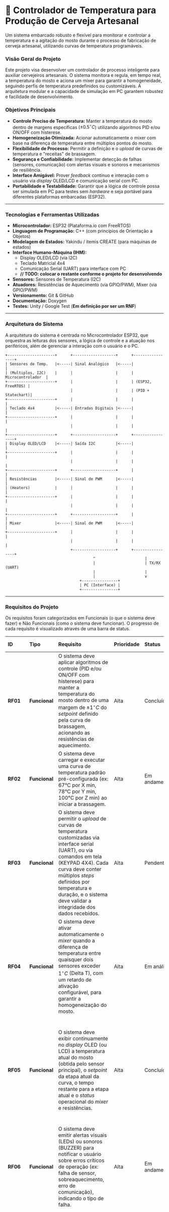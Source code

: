 # 🍺 Controlador de Temperatura para Produção de Cerveja Artesanal

Um sistema embarcado robusto e flexível para monitorar e controlar a temperatura e a agitação do mosto durante o processo de fabricação de cerveja artesanal, utilizando curvas de temperatura programáveis.

### Visão Geral do Projeto
Este projeto visa desenvolver um controlador de processo inteligente para auxiliar cervejeiros artesanais. O sistema monitora e regula, em tempo real, a temperatura do mosto e aciona um mixer para garantir a homogeneidade, seguindo perfis de temperatura predefinidos ou customizáveis. A arquitetura modular e a capacidade de simulação em PC garantem robustez e facilidade de desenvolvimento.

### Objetivos Principais

* **Controle Preciso de Temperatura:** Manter a temperatura do mosto dentro de margens específicas ($\pm 0.5^\circ C$) utilizando algoritmos PID e/ou ON/OFF com histerese.
* **Homogeneização Otimizada:** Acionar automaticamente o mixer com base na diferença de temperatura entre múltiplos pontos do mosto.
* **Flexibilidade de Processo:** Permitir a definição e o *upload* de curvas de temperatura e "receitas" de brassagem.
* **Segurança e Confiabilidade:** Implementar detecção de falhas (sensores, comunicação) com alertas visuais e sonoros e mecanismos de resiliência.
* **Interface Amigável:** Prover *feedback* contínuo e interação com o usuário via *display* OLED/LCD e comunicação serial com PC.
* **Portabilidade e Testabilidade:** Garantir que a lógica de controle possa ser simulada em PC para testes sem *hardware* e seja portável para diferentes plataformas embarcadas (ESP32).


---

### Tecnologias e Ferramentas Utilizadas

* **Microcontrolador:** ESP32 (Plataforma.io com FreeRTOS)
* **Linguagem de Programação:** C++ (com princípios de Orientação a Objetos)
* **Modelagem de Estados:** Yakindu / itemis CREATE (para máquinas de estados)
* **Interface Humano-Máquina (IHM):**
    * Display OLED/LCD (via I2C)
    * Teclado Matricial 4x4
    * Comunicação Serial (UART) para interface com PC
    * **// TODO: colocar o restante conforme o projeto for desenvolvendo**
* **Sensores:** Sensores de Temperatura (I2C)
* **Atuadores:** Resistências de Aquecimento (via GPIO/PWM), Mixer (via GPIO/PWM)
* **Versionamento:** Git & GitHub
* **Documentação:** Doxygen
* **Testes:** Unity / Google Test (**Em definição por ser um RNF**)

---

### Arquitetura do Sistema
A arquitetura do sistema é centrada no Microcontrolador ESP32, que orquestra as leituras dos sensores, a lógica de controle e a atuação nos periféricos, além de gerenciar a interação com o usuário e o PC.

```plaintext
+---------------------+      +-------------------+      +-----------------+
| Sensores de Temp.   |<-----| Sinal Analógico   |<-----|                   |
| (Multiplos, I2C)    |      |                   |      | Microcontrolador  |
+---------------------+      |                   |      | (ESP32, FreeRTOS) |
                             |                   |      | (PID + Statechart)|
+---------------------+      |                   |      |                   |
| Teclado 4x4         |<-----| Entradas Digitais |<-----|                   |
+---------------------+      |                   |      |                   |
                             |                   |      |                   |
+---------------------+      +-------------------+      +-----------------+
| Display OLED/LCD    |<-----| Saída I2C         |<-----|                   |
+---------------------+      |                   |      |                   |
                             |                   |      |                   |
+---------------------+      +-------------------+      |                   |
| Resistências        |<-----| Sinal de PWM      |<-----|                   |
| (Heaters)           |      |                   |      |                   |
+---------------------+      |                   |      |                   |
                             |                   |      |                   |
+---------------------+      +-------------------+      |                   |
| Mixer               |<-----| Sinal de PWM      |<-----|                   |
+---------------------+      |                   |      |                   |
                             |                   |      |                   |
                             +-------------------+      +-----------------+
                                       ^                      |
                                       |                      | TX/RX (UART)
                                       |                      |
                                       |                      v
                                 +----------------+
                                 | PC (Interface) |
                                 +----------------+
```

---

### Requisitos do Projeto
Os requisitos foram categorizados em Funcionais (o que o sistema deve fazer) e Não Funcionais (como o sistema deve funcionar). O progresso de cada requisito é visualizado através de uma barra de status.

| ID | Tipo | Requisito | Prioridade | Status | Progresso | Entrega Relacionada | Observações |
| :---- | :---- | :---- | :---- | :---- | :---- | :---- | :---- |
| **RF01**  | **Funcional**   | O sistema deve aplicar algoritmos de controle (PID e/ou ON/OFF com histerese) para manter a temperatura do mosto dentro de uma margem de $\pm 1 ^\circ C$ do *setpoint* definido pela curva de brassagem, acionando as resistências de aquecimento. | Alta | Concluído | [🟩🟩🟩🟩🟩] 100% | Entrega 2 | O controle PID foi integrado. A função do controlTask calcula o PID e aplica o Output diretamente ao PWM. |
| **RF02**  | **Funcional** | O sistema deve carregar e executar uma curva de temperatura padrão pré-configurada (ex: 67°C por X min, 78°C por Y min, 100°C por Z min) ao iniciar a brassagem. | Alta          | Em andamento    | [🟩🟩🟩🟩🟥] 80% | Entrega 1 | Deixa claro que a curva padrão é a default e como ela é iniciada. (Receitas definidas e lidas, lógica de etapas implementada. |
| **RF03** | **Funcional** | O sistema deve permitir o *upload* de curvas de temperatura customizadas via interface serial (UART), ou via comandos em tela (KEYPAD 4X4). Cada curva deve conter múltiplos *steps* definidos por temperatura e duração, e o sistema deve validar a integridade dos dados recebidos. | Alta | Pendente | [🟥🟥🟥🟥🟥] 0% | Entrega 2 | Detalha a forma de *upload* e a necessidade de validação. |
| **RF04**  | **Funcional** | O sistema deve ativar automaticamente o *mixer* quando a diferença de temperatura entre quaisquer dois sensores exceder $1^\circ C$ (Delta T), com um retardo de ativação configurável, para garantir a homogeneização do mosto. | Alta | Em análise | [🟦🟦🟦🟦🟦] 0% | Entrega 2 | Necessário 2 sensores (TEMPERATURA) em dois extremos da bacia e lógica de comparação, da mesma forma um dispositivo com motor de rotação para o MIXER. |
| **RF05**  | **Funcional** | O sistema deve exibir continuamente no *display* OLED (ou LCD) a temperatura atual do mosto (obtida pelo sensor principal), o *setpoint* da etapa atual da curva, o tempo restante para a etapa atual e o *status* operacional do *mixer* e resistências. | Alta          | Concluído | [🟩🟩🟩🟩🟩] 100% | Entrega 2 | A exibição foi aprimorada para indicar claramente a fase de rampa, mostrando "Aguardando Setpoint..." ou o tempo restante, tornando o feedback ao usuário muito mais completo e preciso em relação ao estado real do processo. |
| **RF06**  | **Funcional**   | O sistema deve emitir alertas visuais (LEDs) ou sonoros (BUZZER) para notificar o usuário sobre erros críticos de operação (ex: falha de sensor, sobreaquecimento, erro de comunicação), indicando o tipo de falha. | Alta | Em andamento | [🟩🟩🟥🟥🟥] 40% | Entrega 3 | Especifica os tipos de alerta e a informação a ser passada (tipo de falha). |
| **RF07**  | **Funcional** | O sistema deve permitir ao usuário selecionar o modo de controle (PID ou ON/OFF) antes ou durante o início de uma nova brassagem, através da interface de usuário (teclado ou serial). | Alta          | Concluído | [🟩🟩🟩🟩🟩] 100% | Entrega 2 | Na implementação 0.8.0 foi implementado o sistema via histerese ON/OFF porém se notou certas inconsistências no desempenho do projeto, no qual não é ideal em uma aplicação real, neste caso foi substituído pela versão 0.9.0 na qua implementa um sistema de PID mais robusto e operacional, desse modo esperamos um comportamento mais esperado do ideal e mais profissional. |
| **RF08**  | **Funcional**   | O sistema deve implementar um "Modo de Calibração" para os sensores de temperatura, permitindo ao usuário ajustar *offsets* ou fatores de calibração para leituras mais precisas, com base em temperaturas de referência conhecidas. | Baixa | Pendente      | [🟥🟥🟥🟥🟥] 0% | Entrega 3 | Funcionalidade adicional interessante. |
| **RF09**  | **Funcional**   | O sistema deve permitir ao usuário visualizar e modificar parâmetros específicos da curva de brassagem em tempo real (ex: *setpoint* de temperatura, duração da etapa) através da comunicação UART, sem interromper o processo atual. | Baixa         | Pendente      | [🟥🟥🟥🟥🟥] 0%      | Entrega 2 | Detalha a modificação de curvas durante a operação, um requisito mais avançado que "modificação de curvas". |
| **RF10**  | **Funcional**   | O sistema deve registrar em memória não volátil (*Flash* ou EEPROM) os parâmetros de cada brassagem concluída (curva utilizada, temperaturas máximas/mínimas atingidas, duração total) e permitir a consulta desses *logs* via UART. | Média         | Pendente      | [🟥🟥🟥🟥🟥] 0%      | Entrega 3 | Funcionalidade adicional de histórico, útil para otimização de receitas. |
| **RF11**  | **Funcional**   | O sistema deve suportar a criação de "receitas", que são sequências pré-definidas de curvas de brassagem (ex: *Mash*, *Boil*, *Fermentação*), permitindo ao usuário selecionar e executar uma receita completa. | Alta | Em andamento      | [🟩🟩🟩🟩🟥] 80%      | Entrega 3 | A lógica e o gerenciamento das receitas estão mais integradas com a duração da etapa e o início da contagem apenas após atingir o setpoint. Isso aprimora a execução das receitas. |
| **RF12**  | **Funcional**   | O sistema deve fornecer *feedback* visual (ex: ícones no *display* ou LEDs de *status*) sobre o estado atual dos atuadores (resistências ligadas/desligadas, *mixer* ativo/inativo), mesmo quando não houver erro crítico, para facilitar o monitoramento do processo. | Média | Concluído | [🟩🟩🟩🟩🟩] 100%      | Entrega 2           | Os setups, aquecedores, PWM, i2C, etapas e todos os periféricos existentes foram substituídos por logs no Serial Monitor, os feedbacks visuais são mostrados na barra quando o sistema é iniciado e são gerados a cada step do processo. |
| **RNF01** | **Não Funcional** | A arquitetura de *software* deve ser portável, permitindo que o sistema seja executado tanto em uma plataforma embarcada (ESP32) quanto em um ambiente de simulação no PC, utilizando abstração de *hardware* (HAL) para facilitar a troca de implementações de periféricos. | Alta | Concluído    | [🟩🟩🟩🟩🟩] 100%      | Entrega 3           |  A inclusão da biblioteca PID e a forma como ela se integra (Setpoint, Input, Output) demonstram que o controle é desacoplado da origem da temperatura e do destino do PWM. O simulador I2C aprimorado (com modelo de inércia) mesmo com o uso de uma simulação feita através de um Mestre-Escravo reforça esse requisito. |
| **RNF02** | **Não Funcional** | O código-fonte deve ser implementado em C++ seguindo princípios de Orientação a Objetos (OO), com uso extensivo de polimorfismo e métodos virtuais, para garantir modularidade, reusabilidade e extensibilidade do sistema. | Alta | Em andamento      | [🟩🟩🟩🟩🟩] 100%     | Todas | A adição da biblioteca PID como um objeto e a interação com ela reforçam ainda mais as boas práticas de OO e encapsulamento. |
| **RNF03** | **Não Funcional** | O projeto deve ser versionado no GitHub com um histórico de *commits* claro e descritivo, refletindo o progresso incremental e as mudanças significativas em cada funcionalidade implementada. | Alta | Em andamento  | [🟩🟩🟩🟩🟥] 80%      | Todas | Adiciona "histórico de *commits* claro e descritivo" para enfatizar a qualidade do versionamento. |
| **RNF04** | **Não Funcional** | Toda a base de código deve ser documentada utilizando Doxygen, gerando uma documentação técnica completa das funções, classes, variáveis e módulos, facilitando a compreensão e manutenção por outros desenvolvedores. | Alta | Pendente      | [🟥🟥🟥🟥🟥] 0%      | Entrega 3 | Especifica "toda a base de código" e o benefício da documentação. |
| **RNF05** | **Não Funcional** | O sistema deve incorporar proteção elétrica robusta contra curtos-circuitos, sobreaquecimento e surtos de tensão nos circuitos de controle das resistências e do *mixer*, garantindo a segurança do equipamento e do usuário. | Baixa         | Pendente      | [🟥🟥🟥🟥🟥] 0%      | Entrega 3           | Projeto do circuito com fusíveis, termistores e testes elétricos necessários. |
| **RNF07** | **Não Funcional** | Deve ser fornecido um manual de montagem detalhado, com diagramas de fiação, fotos ilustrativas e lista de materiais (BOM), para permitir que um usuário replique o *hardware* do sistema. | Média         | Pendente      | [🟥🟥🟥🟥🟥] 0%      | Entrega 3           | Produzir manual detalhado com fotos e diagramas de montagem. |
| **RNF08** | **Não Funcional** | O sistema deve gerar *logs* de eventos detalhados (ex: mudanças de *setpoint*, ativação/desativação de atuadores, erros de sensor) via UART, que possam ser facilmente consumidos e analisados por uma aplicação no PC para depuração e monitoramento. | Alta          | Em andamento      | [🟩🟩🟩🟩🟥] 80%      | Entrega 3           |  Os logs seriais no mestre e escravo são mais detalhados sobre o modelo térmico.  |
| **RNF09** | **Não Funcional** | O *software* deve ser projetado com alta coesão e baixo acoplamento entre os módulos, utilizando interfaces bem definidas para facilitar futuras expansões e manutenções sem impacto em outras partes do sistema. | Média | Concluído      | [🟩🟩🟩🟩🟩] 100%      | Entrega 2           |  A adição do PID como uma biblioteca separada que interage com Input/Output globais reforça ainda mais o baixo acoplamento e a modularidade. exigida por esse requisito.  |
| **RNF10** | **Não Funcional** | O sistema deve reagir a alterações nos sensores ou comandos de controle e atualizar o estado dos atuadores e do *display* em no máximo 500ms, para garantir uma experiência de usuário responsiva e controle em tempo real. | Baixa         | Concluído  | [🟩🟩🟩🟩🟩] 100%      | Entrega 2           | A malha de controle PID é rápida, mas a interface com o usuário poderia passar por um processo melhor de ajustes finos, porém está funcional. |
| **RNF11** | **Não Funcional** | O *software* deve ser submetido a testes unitários automatizados para as camadas de lógica de controle e módulos críticos, utilizando um *framework* de teste (ex: Unity, Google Test) para garantir a robustez e correção do código. | Baixa         | Pendente      | [🟥🟥🟥🟥🟥] 0%      | Entrega 3           | Desenvolver testes usando *frameworks* como Unity ou GoogleTest. |
| **RNF12** | **Não Funcional** | O sistema deve permitir o ajuste manual da potência de saída para as resistências (ex: via PWM), permitindo ao usuário sobrescrever temporariamente o controle automático em situações específicas de *fine-tuning* ou emergência. | Baixa         | Pendente      | [🟥🟥🟥🟥🟥] 0%      | Entrega 2           | Implementar entrada manual (GPIO ou serial) que consiga atuar em cima do controle automático. |
| **RNF13** | **Não Funcional** | O sistema deve detectar e alertar sobre a perda de comunicação com qualquer sensor I²C (ex: por *timeout* ou falha de CRC), e tentar restabelecer a comunicação automaticamente antes de reportar uma falha crítica. | Baixa         | Em andamento      | [🟩🟩🟥🟥🟥] 40%      | Entrega 3           | A lógica na simulação da temperatura continua a ser a principal detecção de falha de comunicação I2C. Ainda sem retries ou recuperação mais avançada. |
| **RNF14** | **Não Funcional** | O sistema deve ser capaz de calibrar automaticamente ou semi-automaticamente os sensores de temperatura durante o processo de brassagem, compensando variações devido à imersão ou tipo de sensor, utilizando pontos de calibração conhecidos. | Alta          | Pendente      | [🟥🟥🟥🟥🟥] 0%      | Entrega 2           | Melhora e detalha a calibração, tornando-a mais avançada. |
| **RNF15** | **Não Funcional** | A interface de usuário via teclado deve ser intuitiva e eficiente, permitindo a navegação pelos menus e a entrada de dados com um mínimo de passos, para uma boa experiência do usuário. | Média         | Em andamento      | [🟩🟩🟩🟩🟥] 80%      | As informações do processo no display melhora a clareza para o usuário, tornando a IHM mais eficiente em transmitir o estado do processo. |
| **RNF16** | **Não Funcional** | O consumo de energia do sistema deve ser otimizado para operação de longo prazo, especialmente em modos de espera ou monitoramento, para minimizar o aquecimento desnecessário e potencializar o uso de fontes de energia. | Baixa         | Pendente      | [🟥🟥🟥🟥🟥] 0%      | Entrega 2           | Requisito de eficiência e sustentabilidade. |
| **RNF17** | **Não Funcional** | O código deve seguir um guia de estilo de codificação (ex: Google Style Guide, MISRA C/C++) para garantir consistência, legibilidade e manutenibilidade em todo o projeto. | Baixa         | Pendente      | [🟥🟥🟥🟥🟥] 0%      | Entrega 3           | Requisito de qualidade de código mais formal. |
| **RNF18** | **Não Funcional** | A interface de comunicação serial (UART) deve ser baseada em um protocolo bem definido (ex: ASCII com *checksum* ou JSON para comandos/dados), garantindo a robustez e a interoperabilidade com *softwares* externos (PC). | Alta          | Pendente      | [🟥🟥🟥🟥🟥] 0%      | Entrega 2           | Extremamente importante para comunicação confiável e futura integração com GUIs de PC. Detalha a qualidade da comunicação. |
| **RNF19** | **Não Funcional** | O sistema deve ter capacidade de *over-the-air (OTA) update* para o *firmware*, permitindo atualizações de *software* remotas sem a necessidade de conexão física via USB, facilitando a manutenção e a adição de novas funcionalidades pós-implantação. | Média         | Pendente      | [🟥🟥🟥🟥🟥] 0%      | Entrega 3           | Um requisito de manutenção moderna para sistemas embarcados, crucial para a longevidade do produto. |
| **RNF20** | **Não Funcional** | O *software* deve ser resiliente a falhas temporárias (ex: ruído elétrico, pequenas interrupções de comunicação), implementando mecanismos como *debouncing* para entradas digitais, *timeouts* com *retries* para comunicações e inicialização segura dos periféricos. | Alta          | Em andamento      | [🟩🟩🟩🟩🟥] 80%      | Entrega 2           | O modelo de inércia térmica no simulador escravo torna a simulação mais realista e robusta, e a controle lida com valores de temperatura (mesmo que simulados) com mais complexidade. Isso reforça a resiliência do sistema de controle em si. |

---

### Plano de Entregas
O projeto será desenvolvido em três entregas principais, com foco na progressão incremental das funcionalidades e na validação contínua.

##### Entrega 1:
- Levantamento de requisitos
- Diagrama do sistema
- Curva padrão
- Modelagem da máquina de estados

##### Entrega 2:
- Drivers de sensores/atuadores
- Controle PID/ON-OFF funcional
- Comunicação com PC via UART

##### Entrega 3:
- Integração total
- Funcionalidade extra (ex: alarme, logs)
- Detecção de falhas
- Documentação (Doxygen)
- Demonstração

---

### Funcionalidade Extra (a definir)
##### Exemplos possíveis:
- Alarme sonoro
- Visualização gráfica da curva
- Modo de calibração
- Registro de logs

---

### Organização do Projeto (Arrumar)
```plaintext
src/
├── main.cpp
├── controller/
│   ├── pid_controller.cpp
│   └── onoff_controller.cpp
├── drivers/
│   ├── sensor_temp.cpp
│   ├── heater.cpp
│   └── mixer.cpp
└── interface/
    ├── pc_uart.cpp
    └── lcd.cpp

docs/
└── README.md

yakindu/
└── statechart.sct (se aplicável)

Doxyfile (para geração da documentação)
```

---

### Ideias iniciais (Arrumar)
```plaintext
[Inicialização]
      ↓
    Idle ────────┐
      ↓          │
  Aquecendo      │
      ↓          │
Estabilizando    │
      ↓          │
 MixerLigado     │
      ↓          │
PróximoDegrau    |
      ↓          │
 Finalizado      │
      ↓          │
    (FIM) ◄──────┘
```

### Eventos e transições (Arrumar)
| Evento | Transição |
| :--------: | :-------: |
| start | Idle → Aquecendo |
| tempOk | Aquecendo → Estabilizando |
| deltaT > 1°C | Estabilizando → MixerLigado |
| degrauCompleto | MixerLigado → PróximoDegrau |
| fimDaCurva | PróximoDegrau → Finalizado |
| erroSensor / falha | Qualquer estado → Erro |

### Receitas utilizadas
| Receita | Etapa| Temperatura (°C) | Tempo (min) | Observações| Referência |
|:----:|:----:|:----:|:----:|:----:|:----:|
| **American Pale Ale** | Mostura (Infusão) | 67 | 60 | Conversão de amido em açúcares fermentáveis via enzimas | thebeerjunkies.com/pale-ale/ |
| | Mash Out (Aquecimento Final) | 76 | 10 | Inativação enzimática, reduz viscosidade e facilita a lavagem dos grãos | |
| **Witbier** | Descanso de Proteína | 50 | 15 | Quebra de proteínas grandes, melhora corpo, espuma e clareamento | ultralowbrewing.com/wp-content/uploads/2022/01/guide-to-step-mashing.pdf |
| | Descanso de Sacarificação | 68 | 60 | Conversão de amido em açúcares fermentáveis e não fermentáveis, ajusta final da cerveja | |
| | Mash Out | 76 | 10 | Inativação enzimática e preparo para lavagem | |
| **Belgian Dubbel** | Descanso de Proteína | 52 | 15 | Quebra de proteínas para corpo, estabilidade de espuma e nutrientes de levedura | byo.com/article/belgian-dubbel/ | |
| | Sacarificação Baixa | 64 | 45 | Gera mais maltose fermentável para um final seco | |
| | Sacarificação Alta | 72 | 15 | Produz dextrinas para corpo e dulçor | |
| | Mash Out | 76 | 10 | Encerra a mostura e inativa enzimas | |
| **Bohemian Pilsen** | Descanso de Acidez/Ferúlico | 45 | 15 | Ajusta pH, ajuda a criar notas de cravo (em trigo) e melhora a sensação da boca | forum.northernbrewer.com/t/converting-a-step-mash-recipe-into-a-single-infusion-mash/4630 |
| | Descanso de Proteína | 52 | 15 | Melhora claridade e estabilidade da espuma | |
| | Beta-Amilase | 63 | 45 | Máxima produção de maltose, final seco | |
| | Alpha-Amilase | 72 | 15 | Produção de dextrinas, aumenta corpo e sensação de boca | |
| | Mash Out | 76 | 10 | Inativação enzimática e preparação para lavagem | |
| **Customizada** | N | N | N | N | A receita customizada deverá ser informada pelo usuário na tela de receitas, ele pode criar as etapas conforme preferência |


### Changelog
Este changelog registra as principais versões e funcionalidades implementadas no projeto.

* **v0.1.0** - **Início do Projeto (Desenvolvimento Inicial)**
    * Criação do repositório no GitHub.
    * Definição e documentação dos requisitos iniciais e arquitetura.
    * Configuração do ambiente de desenvolvimento (PlatformIO).
* **v0.2.0** - **Prova de Conceito Básica**
    * Implementação de código funcional de "blink" com ESP32 e LED.
    * Demonstração de controle básico de GPIO.
* **v0.3.0** - **Integração Inicial com Statechart e UART**
    * Ajustes nos estados e código para simulação inicial com ESP32.
    * Integração com a máquina de estados (via itemis CREATE).
    * Comunicação básica via UART para *debug* e monitoramento.
* **v0.4.0** - **Integração com Display OLED**
    * Adição do *display* OLED (via I2C) e implementação do seu *driver*.
    * Ajustes no código para a visualização dos estados e informações no *display* OLED.
* **v0.5.0** - **Interface com Teclado Matricial**
    * Adição do teclado matricial 4x4 e implementação do seu *driver*.
    * Rotinas para leitura de teclas e integração com a Interface Humano-Máquina (IHM).
    * Implementação de navegação básica dos menus `IDLE`, `MENU` e telas de detalhes de `RECEITAS`.
* **v0.6.0** - **Estrutura de Receitas e Simulação de Processo**
    * Definição da estrutura de "Receitas" e "Etapas" em memória.
    * Implementação para gerenciar as etapas da brassagem.
    * Simulação de aumento/diminuição de temperatura com base no *setpoint*.
    * Cálculo e exibição simulada do tempo restante da etapa de brassagem no *display*.
    * Detecção de término de etapa (simulada) para transições automáticas.
    * Navegação completa para seleção e início de receitas pré-definidas via teclado (`American Pale Ale`, `Witbier`, `Belgian Dubbel`, `Bohemian Pilsen`).
    * Implementação da mensagem de "Processo Concluído" (`FINISHED_MESSAGE`).
    * Implementação do Semáforo para identificar etapas atuais.
* **v0.7.0** - **Leitura de Temperatura Real e Monitoramento de Processo**
    * Integração de sensores de temperatura DS18B20 via protocolo One-Wire.
    * Criação de tarefas para leitura periódica dos sensores.
    * Substituição da simulação de temperatura pela leitura real dos sensores.
    * Aprimoramento da exibição do *status* do processo no *display*, incluindo a temperatura real e um *countdown* real formatado em minutos e segundos (`MM:SS`).
    * Implementação inicial de detecção de falha de sensor, com uso do  (`DEVICE_DISCONNECTED_C`) com log serial.
* **v0.8.0** - **Controle ON/OFF com Histerese e Simulação de Ambiente I2C e PWM**
    * **Migração do sensor de temperatura:** 
      * Substituição da leitura One-Wire por um simulador de sensor de temperatura I2C mestre-escravo.
      * O ESP32 principal atua como mestre I2C, lendo dados de temperatura de um ESP32 secundário (escravo).
      * O ESP32 escravo simula a temperatura ambiente real, aplicando um filtro RC ao sinal PWM do mestre para suavizar a "resposta térmica".
    * **Implementação do Controle ON/OFF com Histerese:**
        * Lógica de histerese (`+/- X graus`) adicionado na implementação para ativar/desativar o aquecedor.
        * O estado do aquecedor agora é controlado diretamente por essa lógica.
    * **Controle de Aquecedor via PWM:**
        * Configuração e controle do pino do aquecedor via PWM (LEDC do ESP32) para modular a "potência" de aquecimento (simulado pelo escravo).
        * O *duty cycle* do PWM é ajustado com base no estado `ON/OFF` da histerese.
    * **Melhoria na Detecção de Falhas:** 
      * Adição de detecção de falha na comunicação I2C mestre.
      * Ajustes na exibição do *status* do processo para refletir a nova fonte de dados de temperatura.
* **v0.9.0** - **Controle PID de Temperatura e Gerenciamento de Tempo por Rampa**
    * **Substituição do Controle:** 
      * Transição da lógica de controle ON/OFF com histerese para um Controlador Proporcional-Integral-Derivativo (PID).
      * Integração da biblioteca `PID_v1` para cálculo do PID.
      * Campos para ajustes finos e ajustes no Mestre-Escravo para a funcionalidade.
      * Limites de saída do PID definidos para o *duty cycle* do PWM.
    * **Gerenciamento de Tempo Condicional (por Rampa):**
      * A contagem regressiva do tempo da etapa só inicia após a temperatura atingir e se estabilizar dentro de uma banda de tolerância do *setpoint* definido por um requisito funcional.
      * O *display* agora informa claramente quando o sistema está na "fase de rampa" (aguardando o *setpoint* ser atingido) ou no tempo de "imersão" (contagem regressiva da etapa).
    * **Refinamento do Modelo de Simulação (no escravo I2C):**
      * O simulador de ambiente I2C agora incorpora um modelo de inércia térmica mais realista, considerando temperatura ambiente, ganho de aquecimento e taxa de resfriamento. Isso permite testar o PID de forma mais eficaz contra um sistema dinâmico.
    * **Aprimoramento da Desativação:**
      * Lógica de desativação do PID e forçar ao abortar ou finalizar o processo, garantindo o desligamento seguro do aquecedor.

